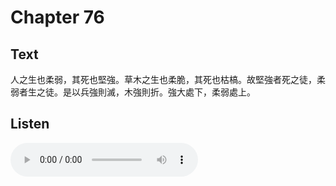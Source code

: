 # Chapter 76

## Text

人之生也柔弱，其死也堅強。草木之生也柔脆，其死也枯槁。故堅強者死之徒，柔弱者生之徒。是以兵強則滅，木強則折。強大處下，柔弱處上。

## Listen

<audio controls>
  <source src="./generated_audio/daodejing_76.wav" type="audio/wav">
  Your browser does not support the audio element.
</audio>
